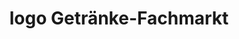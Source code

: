 ---
title: "logo Getränke-Fachmarkt"
url: /aschaffenburg/logo-getraenke-fachmarkt/
shop: Getränke
---